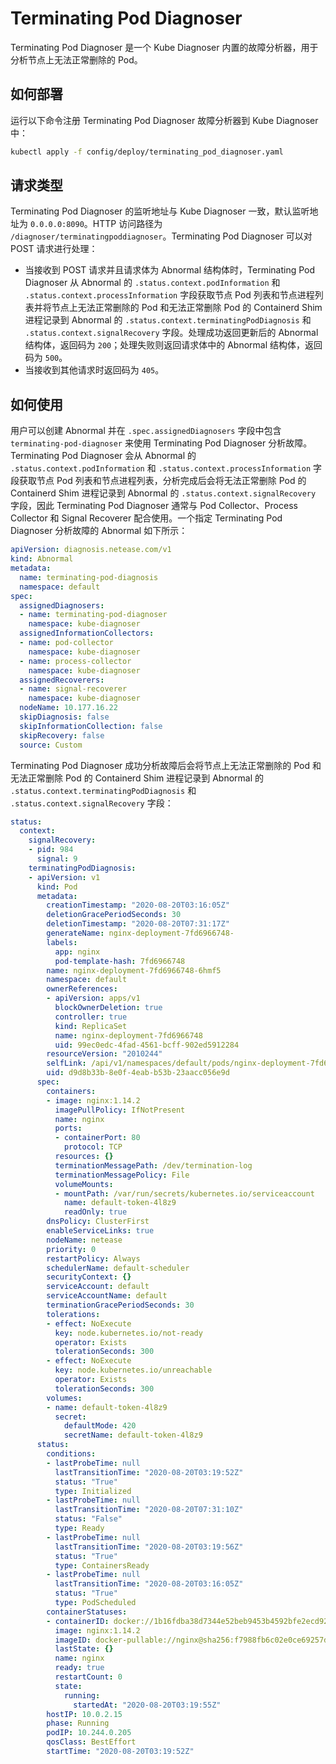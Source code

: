 # Terminating Pod Diagnoser

Terminating Pod Diagnoser 是一个 Kube Diagnoser 内置的故障分析器，用于分析节点上无法正常删除的 Pod。

## 如何部署

运行以下命令注册 Terminating Pod Diagnoser 故障分析器到 Kube Diagnoser 中：

```bash
kubectl apply -f config/deploy/terminating_pod_diagnoser.yaml
```

## 请求类型

Terminating Pod Diagnoser 的监听地址与 Kube Diagnoser 一致，默认监听地址为 `0.0.0.0:8090`。HTTP 访问路径为 `/diagnoser/terminatingpoddiagnoser`。Terminating Pod Diagnoser 可以对 POST 请求进行处理：

* 当接收到 POST 请求并且请求体为 Abnormal 结构体时，Terminating Pod Diagnoser 从 Abnormal 的 `.status.context.podInformation` 和 `.status.context.processInformation` 字段获取节点 Pod 列表和节点进程列表并将节点上无法正常删除的 Pod 和无法正常删除 Pod 的 Containerd Shim 进程记录到 Abnormal 的 `.status.context.terminatingPodDiagnosis` 和 `.status.context.signalRecovery` 字段。处理成功返回更新后的 Abnormal 结构体，返回码为 `200`；处理失败则返回请求体中的 Abnormal 结构体，返回码为 `500`。
* 当接收到其他请求时返回码为 `405`。

## 如何使用

用户可以创建 Abnormal 并在 `.spec.assignedDiagnosers` 字段中包含 `terminating-pod-diagnoser` 来使用 Terminating Pod Diagnoser 分析故障。Terminating Pod Diagnoser 会从 Abnormal 的 `.status.context.podInformation` 和 `.status.context.processInformation` 字段获取节点 Pod 列表和节点进程列表，分析完成后会将无法正常删除 Pod 的 Containerd Shim 进程记录到 Abnormal 的 `.status.context.signalRecovery` 字段，因此 Terminating Pod Diagnoser 通常与 Pod Collector、Process Collector 和 Signal Recoverer 配合使用。一个指定 Terminating Pod Diagnoser 分析故障的 Abnormal 如下所示：

```yaml
apiVersion: diagnosis.netease.com/v1
kind: Abnormal
metadata:
  name: terminating-pod-diagnosis
  namespace: default
spec:
  assignedDiagnosers:
  - name: terminating-pod-diagnoser
    namespace: kube-diagnoser
  assignedInformationCollectors:
  - name: pod-collector
    namespace: kube-diagnoser
  - name: process-collector
    namespace: kube-diagnoser
  assignedRecoverers:
  - name: signal-recoverer
    namespace: kube-diagnoser
  nodeName: 10.177.16.22
  skipDiagnosis: false
  skipInformationCollection: false
  skipRecovery: false
  source: Custom
```

Terminating Pod Diagnoser 成功分析故障后会将节点上无法正常删除的 Pod 和无法正常删除 Pod 的 Containerd Shim 进程记录到 Abnormal 的 `.status.context.terminatingPodDiagnosis` 和 `.status.context.signalRecovery` 字段：

```yaml
status:
  context:
    signalRecovery:
    - pid: 984
      signal: 9
    terminatingPodDiagnosis:
    - apiVersion: v1
      kind: Pod
      metadata:
        creationTimestamp: "2020-08-20T03:16:05Z"
        deletionGracePeriodSeconds: 30
        deletionTimestamp: "2020-08-20T07:31:17Z"
        generateName: nginx-deployment-7fd6966748-
        labels:
          app: nginx
          pod-template-hash: 7fd6966748
        name: nginx-deployment-7fd6966748-6hmf5
        namespace: default
        ownerReferences:
        - apiVersion: apps/v1
          blockOwnerDeletion: true
          controller: true
          kind: ReplicaSet
          name: nginx-deployment-7fd6966748
          uid: 99ec0edc-4fad-4561-bcff-902ed5912284
        resourceVersion: "2010244"
        selfLink: /api/v1/namespaces/default/pods/nginx-deployment-7fd6966748-6hmf5
        uid: d9d8b33b-8e0f-4eab-b53b-23aacc056e9d
      spec:
        containers:
        - image: nginx:1.14.2
          imagePullPolicy: IfNotPresent
          name: nginx
          ports:
          - containerPort: 80
            protocol: TCP
          resources: {}
          terminationMessagePath: /dev/termination-log
          terminationMessagePolicy: File
          volumeMounts:
          - mountPath: /var/run/secrets/kubernetes.io/serviceaccount
            name: default-token-4l8z9
            readOnly: true
        dnsPolicy: ClusterFirst
        enableServiceLinks: true
        nodeName: netease
        priority: 0
        restartPolicy: Always
        schedulerName: default-scheduler
        securityContext: {}
        serviceAccount: default
        serviceAccountName: default
        terminationGracePeriodSeconds: 30
        tolerations:
        - effect: NoExecute
          key: node.kubernetes.io/not-ready
          operator: Exists
          tolerationSeconds: 300
        - effect: NoExecute
          key: node.kubernetes.io/unreachable
          operator: Exists
          tolerationSeconds: 300
        volumes:
        - name: default-token-4l8z9
          secret:
            defaultMode: 420
            secretName: default-token-4l8z9
      status:
        conditions:
        - lastProbeTime: null
          lastTransitionTime: "2020-08-20T03:19:52Z"
          status: "True"
          type: Initialized
        - lastProbeTime: null
          lastTransitionTime: "2020-08-20T07:31:10Z"
          status: "False"
          type: Ready
        - lastProbeTime: null
          lastTransitionTime: "2020-08-20T03:19:56Z"
          status: "True"
          type: ContainersReady
        - lastProbeTime: null
          lastTransitionTime: "2020-08-20T03:16:05Z"
          status: "True"
          type: PodScheduled
        containerStatuses:
        - containerID: docker://1b16fdba38d7344e52beb9453b4592bfe2ecd922ed7be4ecbe184c88993796bd
          image: nginx:1.14.2
          imageID: docker-pullable://nginx@sha256:f7988fb6c02e0ce69257d9bd9cf37ae20a60f1df7563c3a2a6abe24160306b8d
          lastState: {}
          name: nginx
          ready: true
          restartCount: 0
          state:
            running:
              startedAt: "2020-08-20T03:19:55Z"
        hostIP: 10.0.2.15
        phase: Running
        podIP: 10.244.0.205
        qosClass: BestEffort
        startTime: "2020-08-20T03:19:52Z"
```
